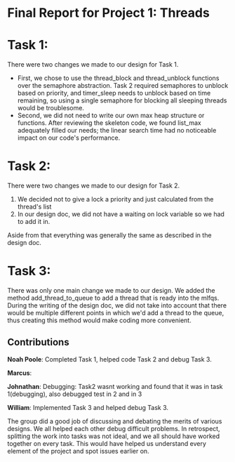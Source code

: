 Final Report for Project 1: Threads
===================================

# Task 1:
There were two changes we made to our design for Task 1.

- First, we chose to use the thread_block and thread_unblock functions over the semaphore abstraction.  Task 2 required semaphores to unblock based on priority, and timer_sleep needs to unblock based on time remaining, so using a single semaphore for blocking all sleeping threads would be troublesome.
- Second, we did not need to write our own max heap structure or functions.  After reviewing the skeleton code, we found list_max adequately filled our needs; the linear search time had no noticeable impact on our code's performance.

# Task 2:
There were two changes we made to our design for Task 2.  

1. We decided not to give a lock a priority and just calculated from the thread's list
2. In our design doc, we did not have a waiting on lock variable so we had to add it in. 

Aside from that everything was generally the same as described in the design doc.

# Task 3:
There was only one main change we made to our design. We added the method add_thread_to_queue to add a thread that is ready into the mlfqs. During the writing of the design doc, we did not take into account that there would be multiple different points in which we'd add a thread to the queue, thus creating this method would make coding more convenient. 

## Contributions
**Noah Poole**: Completed Task 1, helped code Task 2 and debug Task 3.

**Marcus**:

**Johnathan**: Debugging: Task2 wasnt working and found that it was in task 1(debugging), also debugged test in 2 and in 3

**William**: Implemented Task 3 and helped debug Task 3.


The group did a good job of discussing and debating the merits of various designs.  We all helped each other debug difficult problems.  In retrospect, splitting the work into tasks was not ideal, and we all should have worked together on every task.  This would have helped us understand every element of the project and spot issues earlier on.

